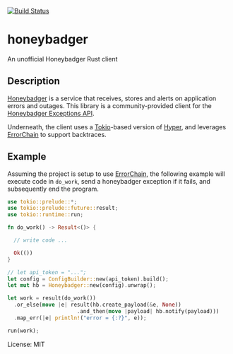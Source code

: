 [![Build Status](https://circleci.com/gh/fussybeaver/honeybadger-rs/tree/master.svg?style=svg)](https://circleci.com/gh/fussybeaver/honeybadger-rs/cargo-readme/tree/master)

# honeybadger

An unofficial Honeybadger Rust client

## Description

[Honeybadger](https://www.honeybadger.io/) is a service that receives, stores and alerts on
application errors and outages.  This library is a community-provided client for the [Honeybadger Exceptions API](https://docs.honeybadger.io/api/exceptions.html).

Underneath, the client uses a [Tokio](https://tokio.rs/)-based version of
[Hyper](https://hyper.rs/), and leverages
[ErrorChain](https://docs.rs/error-chain/0.12.0/error_chain/) to support backtraces.

## Example

Assuming the project is setup to use
[ErrorChain](http://brson.github.io/2016/11/30/starting-with-error-chain), the following
example will execute code in `do_work`, send a honeybadger exception if it fails, and
subsequently end the program.

```rust
use tokio::prelude::*;
use tokio::prelude::future::result;
use tokio::runtime::run;

fn do_work() -> Result<()> {

  // write code ...

  Ok(())
}

// let api_token = "...";
let config = ConfigBuilder::new(api_token).build();
let mut hb = Honeybadger::new(config).unwrap();

let work = result(do_work())
  .or_else(move |e| result(hb.create_payload(&e, None))
                      .and_then(move |payload| hb.notify(payload)))
  .map_err(|e| println!("error = {:?}", e));

run(work);
```


License: MIT
